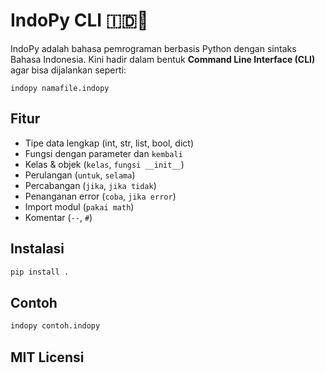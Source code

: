 # IndoPy CLI 🇮🇩🐍

IndoPy adalah bahasa pemrograman berbasis Python dengan sintaks Bahasa Indonesia. Kini hadir dalam bentuk **Command Line Interface (CLI)** agar bisa dijalankan seperti:

```
indopy namafile.indopy
```

## Fitur
- Tipe data lengkap (int, str, list, bool, dict)
- Fungsi dengan parameter dan `kembali`
- Kelas & objek (`kelas`, `fungsi __init__`)
- Perulangan (`untuk`, `selama`)
- Percabangan (`jika`, `jika tidak`)
- Penanganan error (`coba`, `jika error`)
- Import modul (`pakai math`)
- Komentar (`--`, `#`)

## Instalasi
```bash
pip install .
```

## Contoh
```bash
indopy contoh.indopy
```
## MIT Licensi
